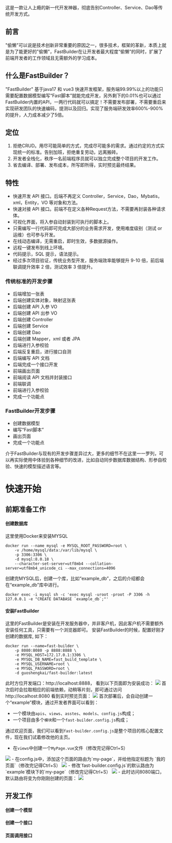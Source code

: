 这是一款让人上瘾的新一代开发神器，彻底告别Controller、Service、Dao等传统开发方式。

## 前言
"偷懒"可以说是技术创新非常重要的原因之一，很多技术，框架的革新，本质上就是为了能更好的"偷懒"，FastBuilder在让开发者最大程度“偷懒”的同时，扩展了前端开发者的工作领域且无需额外的学习成本。

## 什么是FastBuilder？
"FastBuilder" 基于java17 和 vue3 快速开发框架，服务端99.99%以上的功能只需要配置数据模型编写“Fast脚本”就能完成开发，另外剩下的0.01%也可以通过FastBuilder内置的API，一两行代码就可以搞定！不需要发布部署，不需要重启来实现研发团队的快速编码，提测以及回归。实现了服务端研发效率600%-900%的提升，人力成本减少了5倍。

## 定位
1. 拒绝CRUD。用尽可能简单的方式，完成尽可能多的需求。通过约定的方式实现统一的标准。告别加班，拒绝重复劳动，远离搬砖。
2. 开发者全栈化，秩序一名前端程序员就可以独立完成整个项目的开发工作。
3. 省去编译、部署、发布成本，所写即所得，实时预览最终结果。

## 特性
- 快速开发 API 接口。后端不再定义 Controller，Service，Dao，Mybatis，xml，Entity，VO 等对象和方法。
- 快速对接 API 接口。前端不在定义各种Request方法，不需要再封装各种请求体。
- 可视化界面，将入参自动封装到可执行的脚本上。
- 只需编写一行代码即可完成大部分的业务需求开发，使用难度级别（测试 or 运维）也可参与开发。
- 在线动态编译，无需重启，即时生效，多数据源操作。
- 远程一键发布到线上环境。
- 代码提示，SQL 提示，语法提示。
- 经过多次项目验证，传统业务型开发，服务端效率能够提升 9-10 倍，前后端联调提升效率 2 倍，测试效率 3 倍提升。

### 传统标准的开发步骤
- 后端增加一张表
- 后端创建实体对象，映射这张表
- 后端创建 API 入参 VO
- 后端创建 API 出参 VO
- 后端创建 Controller
- 后端创建 Service
- 后端创建 Dao
- 后端创建 Mapper，xml 或者 JPA
- 后端进行入参校验
- 后端反复重启，进行接口自测
- 后端编写 API 文档
- 后端完成一个接口开发
- 前端画出页面
- 前端阅读 API 文档并封装接口
- 前端联调
- 前端进行入参校验
- 完成一个功能点

### FastBuilder开发步骤
- 创建数据模型
- 编写“Fast脚本”
- 画出页面
- 完成一个功能点

介于FastBuilder与现有的开发步骤差异过大，更多的细节不在这里一一罗列，可以再实际使用中体验到各种细节的改进，比如自动同步数据库数据结构、形参自校验、快速的模型描述语言等。

# 快速开始
## 前期准备工作
#### 创建数据库
这里使用Docker来安装MYSQL
````
docker run --name mysql -e MYSQL_ROOT_PASSWORD=root \
    -v /home/mysql/data:/var/lib/mysql \
    -p 3306:3306 \
    -d mysql:8.0.18 \
    --character-set-server=utf8mb4 --collation-server=utf8mb4_unicode_ci --max_connections=4096
````
创建完MYSQL后，创建一个库，比如“example_db”，之后的介绍都会在“example_db”库中进行。
````
docker exec -i mysql sh -c 'exec mysql -uroot -proot -P 3306 -h 127.0.0.1 -e "CREATE DATABASE `example_db`;"'
````

#### 安装FastBuilder
这里的FastBuilder是安装在开发服务器中，并非客户机，因此客户机不需要额外安装任何工具，只需要有一个浏览器即可。
安装FastBuilder的时候，配置好刚才创建的数据库, 如下：
````
docker run --name=fast-builder \
    -p 8080:8080 -p 8888:8888 \
    -e MYSQL_HOST=172.17.0.1:3306 \
    -e MYSQL_DB_NAME=fast_build_template \
    -e MYSQL_USERNAME=root \
    -e MYSQL_PASSWORD=root \
    -d guoshengkai/fast-builder:latest
````
此时方位开发端口：http://localhost:8888， 看到以下页面即为安装成功：
<img src="微信截图_20220607181249.png" />
首次启时会拉取相应的前端依赖，动稍等片刻，即可通过访问 http://localhost:8080 看到实时预览页面：
<img src="wecome.png" />
首次部署后，会自动创建一个“example”模块，通过开发者界面可以看到：
- 一个模块由`apis`、`views`、`asstes`、`models`、`config.js`构成；
- 一个项目由多个`模块`和一个`fast-builder.config.js`构成；

通过欢迎页面，我们可以看到`fast-builder.config.js`是整个项目的核心配置文件，现在我们试着修改他的主页。
- 在`views`中创建一个`MyPage.vue`文件（修改完记得Ctrl+S）
<img src="MyPage.png" />
- 在config.js中，添加这个页面的路由为`my-page`，并给他指定标题为 `我的页面`（修改完记得Ctrl+S）
<img src="config.png" />
- 修改`fast-builder.config.js`的默认路由为`example`模块下的`my-page`（修改完记得Ctrl+S）
<img src="fastbuild.conf.png" />
- 此时访问8080端口，默认路由将变为你刚刚创建的页面：
<img src="hello.png" />

## 开发工作
#### 创建一个模型

#### 创建一个接口

#### 页面调用接口
